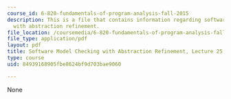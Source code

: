 ```yaml
---
course_id: 6-820-fundamentals-of-program-analysis-fall-2015
description: This is a file that contains information regarding software model checking
  with abstraction refinement.
file_location: /coursemedia/6-820-fundamentals-of-program-analysis-fall-2015/84939168905fbe8624bf9d703bae9060_MIT6_820F15_L25.pdf
file_type: application/pdf
layout: pdf
title: Software Model Checking with Abstraction Refinement, Lecture 25
type: course
uid: 84939168905fbe8624bf9d703bae9060

---
```

None